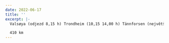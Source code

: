 ```yaml
---
date: 2022-06-17
title: ''
excerpt: |-
  Valsøya (odjezd 8,15 h) Trondheim (10,15 14,00 h) Tännforsen (největší švédské vodopády, procházka k nim) - Åre (zastávka u sjezdovek) Östersundský lyžařský areál (krátká zastávka u biatlonového centra) - Östersund, hotel (příjezd 20,15 h)

  410 km
---
```

